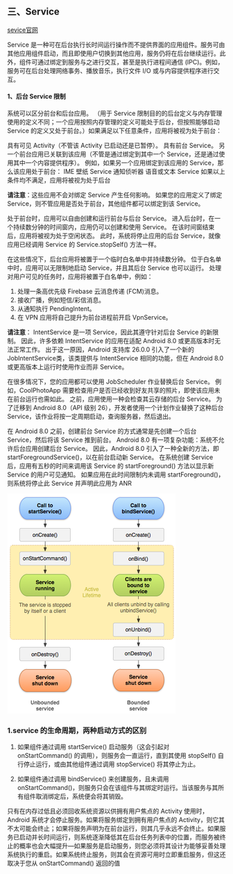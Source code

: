 ## 三、Service

[sevice官网](https://developer.android.com/guide/components/services?hl=zh-cn)

Service
是一种可在后台执行长时间运行操作而不提供界面的应用组件。服务可由其他应用组件启动，而且即使用户切换到其他应用，服务仍将在后台继续运行。此外，组件可通过绑定到服务与之进行交互，甚至是执行进程间通信
(IPC)。例如，服务可在后台处理网络事务、播放音乐，执行文件 I/O
或与内容提供程序进行交互。

#### 1、后台 Service 限制

系统可以区分前台和后台应用。 （用于 Service
限制目的的后台定义与内存管理使用的定义不同；一个应用按照内存管理的定义可能处于后台，但按照能够启动
Service 的定义又处于前台。）如果满足以下任意条件，应用将被视为处于前台：

具有可见 Activity（不管该 Activity 已启动还是已暂停）。 具有前台 Service。
另一个前台应用已关联到该应用（不管是通过绑定到其中一个
Service，还是通过使用其中一个内容提供程序）。 例如，如果另一个应用绑定到该应用的
Service，那么该应用处于前台： IME 壁纸 Service 通知侦听器 语音或文本 Service
如果以上条件均不满足，应用将被视为处于后台

**请注意**：这些应用不会对绑定 Service 产生任何影响。 如果您的应用定义了绑定
Service，则不管应用是否处于前台，其他组件都可以绑定到该 Service。

处于前台时，应用可以自由创建和运行前台与后台 Service。
进入后台时，在一个持续数分钟的时间窗内，应用仍可以创建和使用 Service。
在该时间窗结束后，应用将被视为处于空闲状态。 此时，系统将停止应用的后台
Service，就像应用已经调用 Service 的 Service.stopSelf() 方法一样。

在这些情况下，后台应用将被置于一个临时白名单中并持续数分钟。
位于白名单中时，应用可以无限制地启动 Service，并且其后台 Service 也可以运行。
处理对用户可见的任务时，应用将被置于白名单中，例如：

1. 处理一条高优先级 Firebase 云消息传递 (FCM)消息。
2. 接收广播，例如短信/彩信消息。
3. 从通知执行 PendingIntent。
4. 在 VPN 应用将自己提升为前台进程前开启 VpnService。

**请注意**： IntentService 是一项 Service，因此其遵守针对后台 Service 的新限制。
因此，许多依赖 IntentService 的应用在适配 Android 8.0 或更高版本时无法正常工作。
出于这一原因，Android 支持库
26.0.0 引入了一个新的JobIntentService类，该类提供与 IntentService 相同的功能，但在
Android 8.0 或更高版本上运行时使用作业而非 Service。

在很多情况下，您的应用都可以使用 JobScheduler 作业替换后台 Service。
例如，CoolPhotoApp
需要检查用户是否已经收到好友共享的照片，即使该应用未在前台运行也需如此。
之前，应用使用一种会检查其云存储的后台 Service。 为了迁移到 Android 8.0（API 级别
26），开发者使用一个计划作业替换了这种后台
Service，该作业将按一定周期启动，查询服务器，然后退出。

在 Android 8.0 之前，创建前台 Service 的方式通常是先创建一个后台
Service，然后将该 Service 推到前台。 Android 8.0
有一项复杂功能：系统不允许后台应用创建后台 Service。 因此，Android 8.0
引入了一种全新的方法，即 startForegroundService()，以在前台启动新 Service。
在系统创建 Service 后，应用有五秒的时间来调用该 Service
的 startForeground() 方法以显示新 Service 的用户可见通知。
如果应用在此时间限制内未调用 startForeground()，则系统将停止此 Service
并声明此应用为 ANR


![service生命周期](..\img\service\service_lifecycle.png)

### 1.service 的生命周期，两种启动方式的区别

1. 如果组件通过调用 startService() 启动服务（这会引起对 onStartCommand() 的调用），则服务会一直运行，直到其使用 stopSelf() 自行停止运行，或由其他组件通过调用 stopService() 将其停止为止。

2. 如果组件通过调用 bindService() 来创建服务，且未调用 onStartCommand()，则服务只会在该组件与其绑定时运行。当该服务与其所有组件取消绑定后，系统便会将其销毁。


只有在内存过低且必须回收系统资源以供拥有用户焦点的 Activity 使用时，Android
系统才会停止服务。如果将服务绑定到拥有用户焦点的
Activity，则它其不太可能会终止；如果将服务声明为在前台运行，则其几乎永远不会终止。如果服务已启动并长时间运行，则系统逐渐降低其在后台任务列表中的位置，而服务被终止的概率也会大幅提升—如果服务是启动服务，则您必须将其设计为能够妥善处理系统执行的重启。如果系统终止服务，则其会在资源可用时立即重启服务，但这还取决于您从 onStartCommand() 返回的值